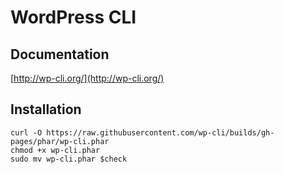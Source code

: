 # WordPress CLI

## Documentation
[http://wp-cli.org/](http://wp-cli.org/)


## Installation
```
curl -O https://raw.githubusercontent.com/wp-cli/builds/gh-pages/phar/wp-cli.phar
chmod +x wp-cli.phar
sudo mv wp-cli.phar $check
```
